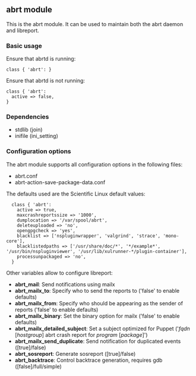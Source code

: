 ## abrt module

This is the abrt module.
It can be used to maintain both the abrt daemon and libreport.

### Basic usage

Ensure that abrtd is running:
```puppet
class { 'abrt': }
```

Ensure that abrtd is not running:
```puppet
class { 'abrt':
  active => false,
}
```

### Dependencies

- stdlib (join)
- inifile (ini_setting)

### Configuration options

The abrt module supports all configuration options in the following files:
- abrt.conf
- abrt-action-save-package-data.conf

The defaults used are the Scientific Linux default values:
```puppet
  class { 'abrt':
    active => true,
    maxcrashreportssize => '1000',
    dumplocation => '/var/spool/abrt',
    deleteuploaded => 'no',
    opengpgcheck => 'yes',
    blacklist => ['nspluginwrapper', 'valgrind', 'strace', 'mono-core'],
    blacklistedpaths => ['/usr/share/doc/*', '*/example*', '/usr/bin/nspluginviewer', '/usr/lib/xulrunner-*/plugin-container'],
    processunpackaged => 'no',
  }
```

Other variables allow to configure libreport:
- **abrt_mail**: Send notifications using mailx
- **abrt_mailx_to**: Specify who to send the reports to ('false' to enable defaults)
- **abrt_mailx_from**: Specify who should be appearing as the sender of reports ('false' to enable defaults)
- **abrt_mailx_binary**: Set the binary option for mailx ('false' to enable defaults)
- **abrt_mailx_detailed_subject**: Set a subject optimized for Puppet ('*fqdn* [*hostgroup*] abrt crash report for *program* [*package*]')
- **abrt_mailx_send_duplicate**: Send notification for duplicated events ([true]/false)
- **abrt_sosreport**: Generate sosreport ([true]/false)
- **abrt_backtrace**: Control backtrace generation, requires gdb ([false]/full/simple)
